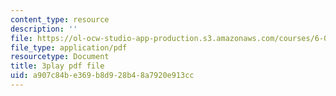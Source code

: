 ```yaml
---
content_type: resource
description: ''
file: https://ol-ocw-studio-app-production.s3.amazonaws.com/courses/6-042j-mathematics-for-computer-science-spring-2015/a907c84be369b8d928b48a7920e913cc_KZ7jjLTQ9r4.pdf
file_type: application/pdf
resourcetype: Document
title: 3play pdf file
uid: a907c84b-e369-b8d9-28b4-8a7920e913cc
---
```

